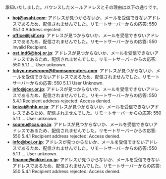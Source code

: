承知いたしました。バウンスしたメールアドレスとその理由は以下の通りです。

- **boj@asahi.com**: アドレスが見つからないか、メールを受信できないアドレスであるため、配信されませんでした。リモートサーバーからの応答: 550 #5.1.0 Address rejected.
- **office@jsif.org**: アドレスが見つからないか、メールを受信できないアドレスであるため、配信されませんでした。リモートサーバーからの応答: 550 Invalid Recipient.
- **ost.ind6@boj.or.jp**: アドレスが見つからないか、メールを受信できないアドレスであるため、配信されませんでした。リモートサーバーからの応答: 550 5.1.1 ... User unknown.
- **tokyo.newsroom@thomsonreuters.com**: アドレスが見つからないか、メールを受信できないアドレスであるため、配信されませんでした。リモートサーバーからの応答: 550 5.1.1 User Unknown.
- **info@jcer.or.jp**: アドレスが見つからないか、メールを受信できないアドレスであるため、配信されませんでした。リモートサーバーからの応答: 550 5.4.1 Recipient address rejected: Access denied.
- **keizai@nhk.or.jp**: アドレスが見つからないか、メールを受信できないアドレスであるため、配信されませんでした。リモートサーバーからの応答: 550 5.1.1 ... User unknown.
- **soumu@cas.go.jp**: アドレスが見つからないか、メールを受信できないアドレスであるため、配信されませんでした。リモートサーバーからの応答: 550 5.4.1 Recipient address rejected: Access denied.
- **info@boj.or.jp**: アドレスが見つからないか、メールを受信できないアドレスであるため、配信されませんでした。リモートサーバーからの応答: 550 5.1.1 ... User unknown.
- **finance@nikkei.co.jp**: アドレスが見つからないか、メールを受信できないアドレスであるため、配信されませんでした。リモートサーバーからの応答: 550 5.4.1 Recipient address rejected: Access denied.